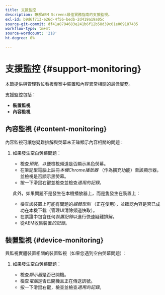 ```yaml
---
title: 支援監控
description: 瞭解AEM Screens最佳實務指南的支援監視。
exl-id: b9d6f713-e26d-4f56-bedb-2d419a19a05c
source-git-commit: df41a8794683e241b6f12b58d39c01e069187435
workflow-type: tm+mt
source-wordcount: '218'
ht-degree: 0%

---
```


# 支援監控 {#support-monitoring}

本節提供與管理數位看板專案中裝置和內容異常相關的最佳實務。

支援監控包括：

* **裝置監視**
* **內容監視**

## 內容監視 {#content-monitoring}

內容監視可讓您疑難排解與熒幕未正確顯示內容相關的問題：

1. 如果發生空白熒幕問題：

   * 檢查&#x200B;*預覽*，以便檢視頻道是否顯示黑色熒幕。
   * 在筆記型電腦上註冊&#x200B;*本機Chrome播放器* （作為擴充功能）至該顯示器，並檢視是否顯示黑熒幕。
   * 按一下滑鼠右鍵並檢查並檢查&#x200B;*適用的記錄*。

   此外，如果問題不是發生在本機播放器上，而是隻發生在裝置上：

   * 檢查該裝置上可能有問題的&#x200B;*媒體型別* （正在使用），並確認內容是否已成功在本機下載（管理UI清除頻道快取）。
   * 在票證中包含任何&#x200B;*裝置記錄*&#x200B;以進行快速疑難排解。
   * 從AEM收集裝置&#x200B;*的記錄*。

## 裝置監視 {#device-monitoring}

與監視實體裝置相關的裝置監視（如果您遇到空白熒幕問題）：

1. 如果發生空白熒幕問題：

   * 檢查&#x200B;*顯示器*&#x200B;是否已開機。
   * 檢查&#x200B;*電腦*&#x200B;是否已開機且正在傳送訊號。
   * 按一下滑鼠右鍵，檢查並檢查&#x200B;*適用的記錄*。

